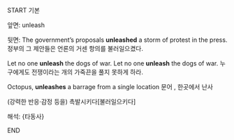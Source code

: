 START
기본

앞면:
unleash


뒷면:
The government’s proposals **unleashed** a storm of protest in the press. 
정부의 그 제안들은 언론의 거센 항의를 불러일으켰다.

Let no one **unleash** the dogs of war. Let no one **unleash** the dogs of war. 
누구에게도 전쟁이라는 개의 가죽끈을 풀지 못하게 하라.

Octopus, **unleashes** a barrage from a single location
문어 , 한곳에서 난사

(강력한 반응·감정 등을) 촉발시키다[불러일으키다]

해석:
{타동사}

<!--ID: 1739505833763-->
END